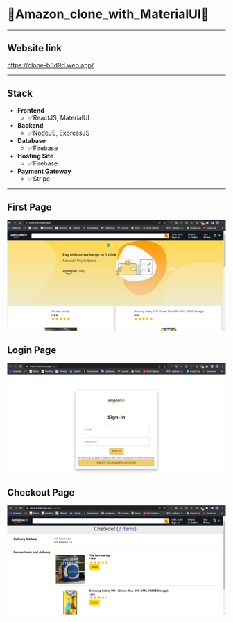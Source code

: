 # 🍁Amazon_clone_with_MaterialUI🎉
-----------------------------------------------
## Website link

https://clone-b3d9d.web.app/

-----------------------------------------------
## Stack
- **Frontend**
  - ✅ReactJS, MaterialUI
- **Backend**
  - ✅NodeJS, ExpressJS
- **Database**
  - ✅Firebase
- **Hosting Site**
  - ✅Firebase
- **Payment Gateway**
  - ✅Stripe
  
-----------------------------------------------
## First Page
<img src="./images/FirstPage.png" alt="one" />

## Login Page
<img src="./images/LoginPage.png" alt="one" />

## Checkout Page
<img src="./images/CheckoutPage.png" alt="one" />

